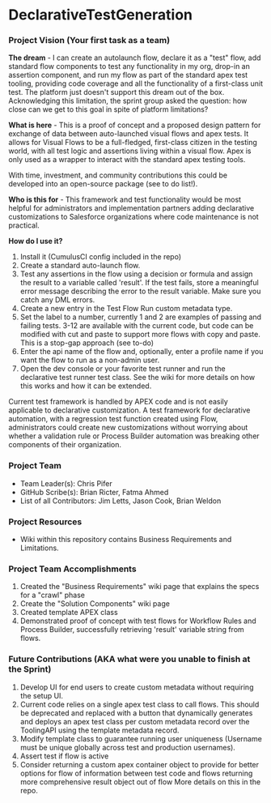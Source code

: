 # DeclarativeTestGeneration

### Project Vision (Your first task as a team)
**The dream** - I can create an autolaunch flow, declare it as a "test" flow, add standard flow components to test any functionality in my org, drop-in an assertion component, and run my flow as part of the standard apex test tooling, providing code coverage and all the functionality of a first-class unit test.  The platform just doesn't support this dream out of the box. Acknowledging this limitation, the sprint group asked the question: how close can we get to this goal in spite of platform limitations?

**What is here** - This is a proof of concept and a proposed design pattern for exchange of data between auto-launched visual flows and apex tests. It allows for Visual Flows to be a full-fledged, first-class citizen in the testing world, with all test logic and assertions living within a visual flow. Apex is only used as a wrapper to interact with the standard apex testing tools.

With time, investment, and community contributions this could be developed into an open-source package (see to do list!). 

**Who is this for** - This framework and test functionality would be most helpful for administrators and implementation partners adding declarative customizations to Salesforce organizations where code maintenance is not practical.

**How do I use it?**
1. Install it (CumulusCI config included in the repo)
1. Create a standard auto-launch flow.  
1. Test any assertions in the flow using a decision or formula and assign the result to a variable called 'result'.  If the test fails, store a meaningful error message describing the error to the result variable.  Make sure you catch any DML errors.
1. Create a new entry in the Test Flow Run custom metadata type.  
1. Set the label to a number, currently 1 and 2 are examples of passing and failing tests.  3-12 are available with the current code, but code can be modified with cut and paste to support more flows with copy and paste.  This is a stop-gap approach (see to-do)
1. Enter the api name of the flow and, optionally, enter a profile name if you want the flow to run as a non-admin user.
1. Open the dev console or your favorite test runner and run the declarative test runner test class.
See the wiki for more details on how this works and how it can be extended.

Current test framework is handled by APEX code and is not easily applicable to declarative customization. A test framework for declarative automation, with a regression test function created using Flow, administrators could create new customizations without worrying about whether a validation rule or Process Builder automation was breaking other components of their organization.

### Project Team
* Team Leader(s): Chris Pifer
* GitHub Scribe(s): Brian Ricter, Fatma Ahmed
* List of all Contributors: Jim Letts, Jason Cook, Brian Weldon

### Project Resources
* Wiki within this repository contains Business Requirements and Limitations.

### Project Team Accomplishments
1. Created the "Business Requirements" wiki page that explains the specs for a "crawl" phase
1. Create the "Solution Components" wiki page
1. Created template APEX class
1. Demonstrated proof of concept with test flows for Workflow Rules and Process Builder, successfully retrieving 'result' variable string from flows.

### Future Contributions (AKA what were you unable to finish at the Sprint)

1. Develop UI for end users to create custom metadata without requiring the setup UI.  
1. Current code relies on a single apex test class to call flows.  This should be deprecated and replaced with a button that dynamically generates and deploys an apex test class per custom metadata record over the ToolingAPI using the template metadata record.
1. Modify template class to guarantee running user uniqueness (Username must be unique globally across test and production usernames).
1. Assert test if flow is active
1. Consider returning a custom apex container object to provide for better options for flow of information between test code and flows returning more comprehensive result object out of flow
More details on this in the repo.
